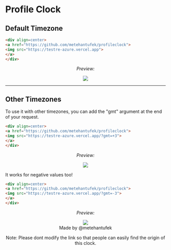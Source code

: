 # Profile Clock

## Default Timezone

```md
<div align=center>
<a href="https://github.com/metehantufek/profileclock">
<img src="https://testre-azure.vercel.app">
</a>
</div>
```
<p align=center><em>Preview:</em></p>
<div align=center>
<a href=https://github.com/metehantufek/profileclock>
<img src="https://testre-azure.vercel.app">
</a>
</div>

---

## Other Timezones

To use it with other timezones, you can add the "gmt" argument at the end of your request.

```md
<div align=center>
<a href="https://github.com/metehantufek/profileclock">
<img src="https://testre-azure.vercel.app/?gmt=+3">
</a>
</div>
```
<p align=center><em>Preview:</em></p>
<div align=center>
<a href="https://github.com/metehantufek/profileclock">
<img src="https://testre-azure.vercel.app/?gmt=+3">
</a>
</div>

It works for negative values too!

```md
<div align=center>
<a href="https://github.com/metehantufek/profileclock">
<img src="https://testre-azure.vercel.app/?gmt=-3">
</a>
</div>
```
<p align=center><em>Preview:</em></p>
<div align=center>
<a href="https://github.com/metehantufek/profileclock">
<img src="https://testre-azure.vercel.app/?gmt=-3">
</a>
</div>

<div align=center>
  Made by @metehantufek
</div>

<p align=center>Note: Please dont modify the link so that people can easily find the origin of this clock.</p>
